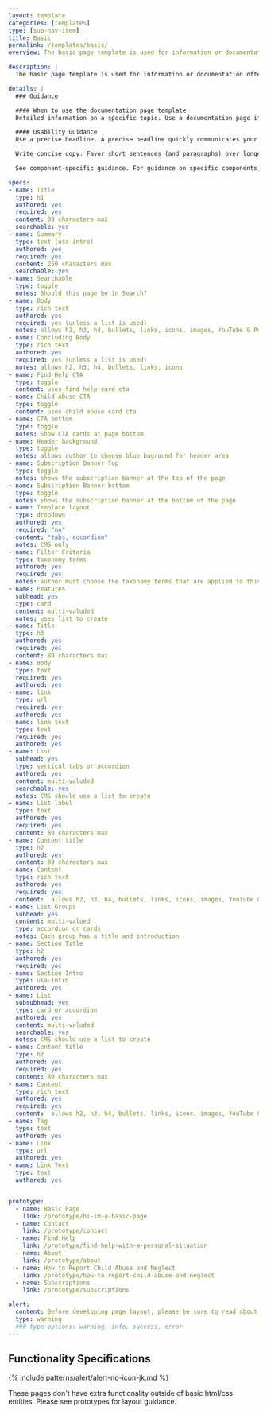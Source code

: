 ```yaml
---
layout: template
categories: [templates]
type: [sub-nav-item]
title: Basic 
permalink: /templates/basic/
overview: The basic page template is used for information or documentation. 

description: |
  The basic page template is used for information or documentation often as the finial destination page in a user's journey. The template was constucted to allow for some variations which allows flexibility to use for pages such as Contact Us or About. Options include ability to show the background color behind the page header as well as using either vertial tabs or accordions to control content.

details: |
  ### Guidance

  #### When to use the documentation page template
  Detailed information on a specific topic. Use a documentation page if you’re presenting detailed information on a specific topic or theme that has already been contextualized by a landing page. Some topics that can be nicely represented on this type of page include guides or how-tos, technical documentation, and program descriptions — in short, any subject that requires in-depth explanation.

  #### Usability Guidance 
  Use a precise headline. A precise headline quickly communicates your page’s purpose. If the page content is especially complex, you may consider using a subheadline to further clarify its meaning.

  Write concise copy. Favor short sentences (and paragraphs) over longer ones, and use straightforward language, avoiding jargon. Remember, copy blocks don’t need to be long to be comprehensive.

  See component-specific guidance. For guidance on specific components, see the page for the individual components.

specs:
- name: Title
  type: h1
  authored: yes
  required: yes
  content: 80 characters max
  searchable: yes
- name: Summary
  type: text (usa-intro)
  authored: yes
  required: yes
  content: 250 characters max
  searchable: yes
- name: Searchable
  type: toggle
  notes: Should this page be in Search?
- name: Body
  type: rich text
  authored: yes
  required: yes (unless a list is used)
  notes: allows h2, h3, h4, bullets, links, icons, images, YouTube & Podcast embed
- name: Concluding Body
  type: rich text
  authored: yes
  required: yes (unless a list is used)
  notes: allows h2, h3, h4, bullets, links, icons
- name: Find Help CTA
  type: toggle
  content: uses find help card cta
- name: Child Abuse CTA
  type: toggle
  content: uses child abuse card cta
- name: CTA bottom
  type: toggle
  notes: Show CTA cards at page bottom
- name: Header background
  type: toggle
  notes: allows author to choose blue baground for header area
- name: Subscription Banner Top
  type: toggle
  notes: shows the subscription banner at the top of the page
- name: Subscription Banner bottom
  type: toggle
  notes: shows the subscription banner at the bottom of the page
- name: Template layout
  type: dropdown
  authored: yes
  required: "no"
  content: "tabs, accordion"
  notes: CMS only
- name: Filter Criteria
  type: taxonomy terms
  authored: yes
  required: yes
  notes: author must choose the taxonomy terms that are applied to this page.
- name: Features
  subhead: yes
  type: card
  content: multi-valuded
  notes: uses list to create
- name: Title
  type: h3
  authored: yes
  required: yes
  content: 80 characters max
- name: Body
  type: text
  required: yes
  authored: yes
- name: link
  type: url
  required: yes
  authored: yes
- name: link text
  type: text
  required: yes
  authored: yes
- name: List
  subhead: yes
  type: vertical tabs or accordion
  authored: yes
  content: multi-valuded
  searchable: yes
  notes: CMS should use a list to create
- name: List label
  type: text
  authored: yes
  required: yes
  content: 80 characters max
- name: Content title
  type: h2
  authored: yes
  content: 80 characters max
- name: Content 
  type: rich text
  authored: yes
  required: yes
  content:  allows h2, h3, h4, bullets, links, icons, images, YouTube & Podcast embed
- name: List Groups
  subhead: yes
  content: multi-valued
  type: accordion or cards
  notes: Each group has a title and introduction
- name: Section Title
  type: h2
  authored: yes
  required: yes
- name: Section Intro
  type: usa-intro
  authored: yes
- name: List
  subsubhead: yes
  type: card or accordion
  authored: yes
  content: multi-valuded
  searchable: yes
  notes: CMS should use a list to create
- name: Content title
  type: h2
  authored: yes
  required: yes
  content: 80 characters max
- name: Content 
  type: rich text
  authored: yes
  required: yes
  content:  allows h2, h3, h4, bullets, links, icons, images, YouTube & Podcast embed
- name: Tag
  type: text
  authored: yes
- name: Link
  type: url
  authored: yes
- name: Link Text
  type: text
  authored: yes


prototype:
  - name: Basic Page
    link: /prototype/hi-im-a-basic-page
  - name: Contact 
    link: /prototype/contact
  - name: Find Help
    link: /prototype/find-help-with-a-personal-situation
  - name: About
    link: /prototype/about
  - name: How to Report Child Abuse and Neglect
    link: /prototype/how-to-report-child-abuse-and-neglect
  - name: Subscriptions
    link: /prototype/subscriptions

alert:
  content: Before developing page layout, please be sure to read about our <a class="usa-link" href="/styles/grids/">Grid System</a>
  type: warning
  ### type options: warning, info, success, error
---
```


## Functionality Specifications

{% include patterns/alert/alert-no-icon-jk.md %}


These pages don't have extra functionality outside of basic html/css entities. Please see prototypes for layout guidance.





